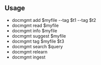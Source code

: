 ## Usage

* docmgmt add $myfile --tag $t1 --tag $t2
* docmgmt read $myfile
* docmgmt info $myfile
* docmgmt suggest $myfile
* docmgmt tag $myfile $t3
* docmgmt search $query
* docmgmt relearn
* docmgmt ingest